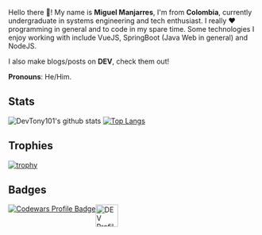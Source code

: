 Hello there 👋! My name is **Miguel Manjarres**, I'm from **Colombia**, currently undergraduate in systems engineering and tech enthusiast.
I really ♥ programming in general and to code in my spare time. Some technologies I enjoy working with include VueJS, SpringBoot (Java Web in general) and NodeJS.

I also make blogs/posts on **DEV**, check them out!

**Pronouns**: He/Him.

## Stats
![DevTony101's github stats](https://github-readme-stats.vercel.app/api?username=DevTony101&count_private=true&show_icons=true&hide=issues)
[![Top Langs](https://github-readme-stats.vercel.app/api/top-langs/?username=DevTony101&layout=compact)](https://github.com/anuraghazra/github-readme-stats)

## Trophies
[![trophy](https://github-profile-trophy.vercel.app/?username=DevTony101&rank=SSS,SS,S,AAA,AA,A,B)](https://github.com/ryo-ma/github-profile-trophy)

## Badges
<div style="display: flex">
  <a href="https://www.codewars.com/users/DevTony101" target="_blank">
    <img src="https://www.codewars.com/users/DevTony101/badges/large" alt="Codewars Profile Badge">
  </a>
  <a href="https://dev.to/devtony101" target="_blank">
    <img src="https://d2fltix0v2e0sb.cloudfront.net/dev-badge.svg" alt="DEV Profile Badge" height="45" width="45">
  </a>
</div>

<!--
**DevTony101/devtony101** is a ✨ _special_ ✨ repository because its `README.md` (this file) appears on your GitHub profile.

Here are some ideas to get you started:

- 🔭 I’m currently working on ...
- 🌱 I’m currently learning ...
- 👯 I’m looking to collaborate on ...
- 🤔 I’m looking for help with ...
- 💬 Ask me about ...
- 📫 How to reach me: ...
- 😄 Pronouns: ...
- ⚡ Fun fact: ...
-->
